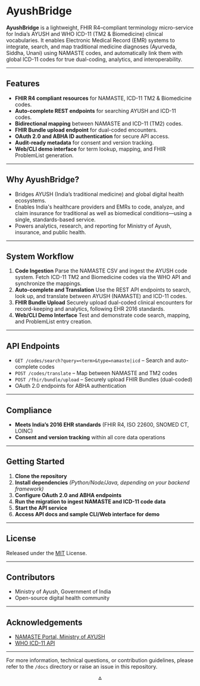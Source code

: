 # AyushBridge

**AyushBridge** is a lightweight, FHIR R4–compliant terminology micro-service for India’s AYUSH and WHO ICD-11 (TM2 \& Biomedicine) clinical vocabularies. It enables Electronic Medical Record (EMR) systems to integrate, search, and map traditional medicine diagnoses (Ayurveda, Siddha, Unani) using NAMASTE codes, and automatically link them with global ICD-11 codes for true dual-coding, analytics, and interoperability.

***

## Features

- **FHIR R4 compliant resources** for NAMASTE, ICD-11 TM2 \& Biomedicine codes.
- **Auto-complete REST endpoints** for searching AYUSH and ICD-11 codes.
- **Bidirectional mapping** between NAMASTE and ICD-11 (TM2) codes.
- **FHIR Bundle upload endpoint** for dual-coded encounters.
- **OAuth 2.0 and ABHA ID authentication** for secure API access.
- **Audit-ready metadata** for consent and version tracking.
- **Web/CLI demo interface** for term lookup, mapping, and FHIR ProblemList generation.

***

## Why AyushBridge?

- Bridges AYUSH (India’s traditional medicine) and global digital health ecosystems.
- Enables India's healthcare providers and EMRs to code, analyze, and claim insurance for traditional as well as biomedical conditions—using a single, standards-based service.
- Powers analytics, research, and reporting for Ministry of Ayush, insurance, and public health.

***

## System Workflow

1. **Code Ingestion**
Parse the NAMASTE CSV and ingest the AYUSH code system. Fetch ICD-11 TM2 and Biomedicine codes via the WHO API and synchronize the mappings.
2. **Auto-complete and Translation**
Use the REST API endpoints to search, look up, and translate between AYUSH (NAMASTE) and ICD-11 codes.
3. **FHIR Bundle Upload**
Securely upload dual-coded clinical encounters for record-keeping and analytics, following EHR 2016 standards.
4. **Web/CLI Demo Interface**
Test and demonstrate code search, mapping, and ProblemList entry creation.

***

## API Endpoints

- `GET /codes/search?query=<term>&type=namaste|icd` – Search and auto-complete codes
- `POST /codes/translate` – Map between NAMASTE and TM2 codes
- `POST /fhir/bundle/upload` – Securely upload FHIR Bundles (dual-coded)
- OAuth 2.0 endpoints for ABHA authentication

***

## Compliance

- **Meets India’s 2016 EHR standards** (FHIR R4, ISO 22600, SNOMED CT, LOINC)
- **Consent and version tracking** within all core data operations

***

## Getting Started

1. **Clone the repository**
2. **Install dependencies**
*(Python/Node/Java, depending on your backend framework)*
3. **Configure OAuth 2.0 and ABHA endpoints**
4. **Run the migration to ingest NAMASTE and ICD-11 code data**
5. **Start the API service**
6. **Access API docs and sample CLI/Web interface for demo**

***

## License

Released under the [MIT](https://opensource.org/license/mit) License.

***

## Contributors

- Ministry of Ayush, Government of India
- Open-source digital health community

***

## Acknowledgements

- [NAMASTE Portal, Ministry of AYUSH](https://namaste.ayush.gov.in)
- [WHO ICD-11 API](https://icd.who.int/icdapi)

***

For more information, technical questions, or contribution guidelines, please refer to the `/docs` directory or raise an issue in this repository.

<div style="text-align: center">⁂</div>

[^1]: 25026.pdf

